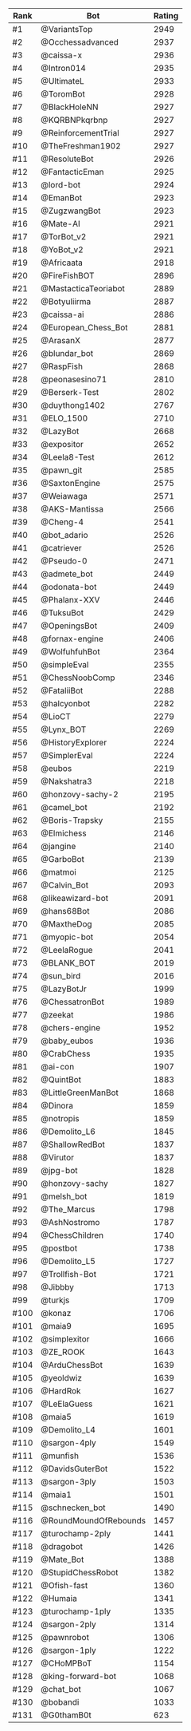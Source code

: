 Rank|Bot|Rating
---|---|---
#1|@VariantsTop|2949
#2|@Occhessadvanced|2937
#3|@caissa-x|2936
#4|@Intron014|2935
#5|@UltimateL|2933
#6|@ToromBot|2928
#7|@BlackHoleNN|2927
#8|@KQRBNPkqrbnp|2927
#9|@ReinforcementTrial|2927
#10|@TheFreshman1902|2927
#11|@ResoluteBot|2926
#12|@FantacticEman|2925
#13|@lord-bot|2924
#14|@EmanBot|2923
#15|@ZugzwangBot|2923
#16|@Mate-AI|2921
#17|@TorBot_v2|2921
#18|@YoBot_v2|2921
#19|@Africaata|2918
#20|@FireFishBOT|2896
#21|@MastacticaTeoriabot|2889
#22|@Botyuliirma|2887
#23|@caissa-ai|2886
#24|@European_Chess_Bot|2881
#25|@ArasanX|2877
#26|@blundar_bot|2869
#27|@RaspFish|2868
#28|@peonasesino71|2810
#29|@Berserk-Test|2802
#30|@duythong1402|2767
#31|@ELO_1500|2710
#32|@LazyBot|2668
#33|@expositor|2652
#34|@Leela8-Test|2612
#35|@pawn_git|2585
#36|@SaxtonEngine|2575
#37|@Weiawaga|2571
#38|@AKS-Mantissa|2566
#39|@Cheng-4|2541
#40|@bot_adario|2526
#41|@catriever|2526
#42|@Pseudo-0|2471
#43|@admete_bot|2449
#44|@odonata-bot|2449
#45|@Phalanx-XXV|2446
#46|@TuksuBot|2429
#47|@OpeningsBot|2409
#48|@fornax-engine|2406
#49|@WolfuhfuhBot|2364
#50|@simpleEval|2355
#51|@ChessNoobComp|2346
#52|@FataliiBot|2288
#53|@halcyonbot|2282
#54|@LioCT|2279
#55|@Lynx_BOT|2269
#56|@HistoryExplorer|2224
#57|@SimplerEval|2224
#58|@eubos|2219
#59|@Nakshatra3|2218
#60|@honzovy-sachy-2|2195
#61|@camel_bot|2192
#62|@Boris-Trapsky|2155
#63|@Elmichess|2146
#64|@jangine|2140
#65|@GarboBot|2139
#66|@matmoi|2125
#67|@Calvin_Bot|2093
#68|@likeawizard-bot|2091
#69|@hans68Bot|2086
#70|@MaxtheDog|2085
#71|@myopic-bot|2054
#72|@LeelaRogue|2041
#73|@BLANK_BOT|2019
#74|@sun_bird|2016
#75|@LazyBotJr|1999
#76|@ChessatronBot|1989
#77|@zeekat|1986
#78|@chers-engine|1952
#79|@baby_eubos|1936
#80|@CrabChess|1935
#81|@ai-con|1907
#82|@QuintBot|1883
#83|@LittleGreenManBot|1868
#84|@Dinora|1859
#85|@notropis|1859
#86|@Demolito_L6|1845
#87|@ShallowRedBot|1837
#88|@Virutor|1837
#89|@jpg-bot|1828
#90|@honzovy-sachy|1827
#91|@melsh_bot|1819
#92|@The_Marcus|1798
#93|@AshNostromo|1787
#94|@ChessChildren|1740
#95|@postbot|1738
#96|@Demolito_L5|1727
#97|@Trollfish-Bot|1721
#98|@Jibbby|1713
#99|@turkjs|1709
#100|@konaz|1706
#101|@maia9|1695
#102|@simplexitor|1666
#103|@ZE_ROOK|1643
#104|@ArduChessBot|1639
#105|@yeoldwiz|1639
#106|@HardRok|1627
#107|@LeElaGuess|1621
#108|@maia5|1619
#109|@Demolito_L4|1601
#110|@sargon-4ply|1549
#111|@munfish|1536
#112|@DavidsGuterBot|1522
#113|@sargon-3ply|1503
#114|@maia1|1501
#115|@schnecken_bot|1490
#116|@RoundMoundOfRebounds|1457
#117|@turochamp-2ply|1441
#118|@dragobot|1426
#119|@Mate_Bot|1388
#120|@StupidChessRobot|1382
#121|@Ofish-fast|1360
#122|@Humaia|1341
#123|@turochamp-1ply|1335
#124|@sargon-2ply|1314
#125|@pawnrobot|1306
#126|@sargon-1ply|1222
#127|@CHoMPBoT|1154
#128|@king-forward-bot|1068
#129|@chat_bot|1067
#130|@bobandi|1033
#131|@G0thamB0t|623
